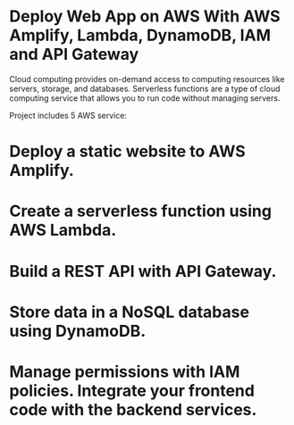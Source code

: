  # Deploy Web App on AWS With AWS Amplify, Lambda, DynamoDB, IAM and API Gateway
   Cloud computing provides on-demand access to computing resources like servers, storage, and databases. Serverless functions are a type of cloud computing service that allows you to run code without managing servers.

   Project includes 5 AWS service:

# Deploy a static website to AWS Amplify.

# Create a serverless function using AWS Lambda.

# Build a REST API with API Gateway.

# Store data in a NoSQL database using DynamoDB.

# Manage permissions with IAM policies. Integrate your frontend code with the backend services.
